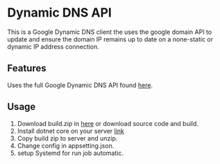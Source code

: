 # Dynamic DNS API
This is a Google Dynamic DNS client the uses the google domain API to update and ensure the domain IP remains up to date on a none-static or dynamic IP address connection.

## Features
Uses the full Google Dynamic DNS API found [here](https://support.google.com/domains/answer/6147083?hl=en).

## Usage
1. Download build.zip in [here](https://github.com/nProgrammer94/ddns/blob/main/ddns/ddns/build/build.zip) or download source code and build.
2. Install dotnet core on your server [link](https://docs.microsoft.com/en-us/dotnet/core/install/linux-ubuntu)
3. Copy build zip to server and unzip.
4. Change config in appsetting.json.
5. setup Systemd for run job automatic.

